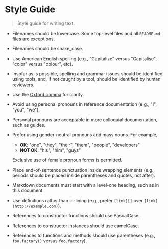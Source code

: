<!--

@license Apache-2.0

Copyright (c) 2023 The Stdlib Authors.

Licensed under the Apache License, Version 2.0 (the "License");
you may not use this file except in compliance with the License.
You may obtain a copy of the License at

   http://www.apache.org/licenses/LICENSE-2.0

Unless required by applicable law or agreed to in writing, software
distributed under the License is distributed on an "AS IS" BASIS,
WITHOUT WARRANTIES OR CONDITIONS OF ANY KIND, either express or implied.
See the License for the specific language governing permissions and
limitations under the License.

-->

# Style Guide

> Style guide for writing text.

-   Filenames should be lowercase. Some top-level files and all `README.md` files are exceptions.

-   Filenames should be snake_case.

-   Use American English spelling (e.g., "Capitalize" versus "Capitalise", "color" versus "colour", etc).

-   Insofar as is possible, spelling and grammar issues should be identified using tools, and, if not caught by a tool, should be identified by human reviewers.

-   Use the [Oxford comma][oxford-comma] for clarity.

-   Avoid using personal pronouns in reference documentation (e.g., "I", "you", "we").

-   Personal pronouns are acceptable in more colloquial documentation, such as guides.

-   Prefer using gender-neutral pronouns and mass nouns. For example,

    -   **OK**: "one", "they", "their", "them", "people", "developers"
    -   **NOT OK**: "his", "him", "guys"

    Exclusive use of female pronoun forms is permitted.

-   Place end-of-sentence punctuation inside wrapping elements (e.g., periods should be placed inside parentheses and quotes, not after).

-   Markdown documents must start with a level-one heading, such as in this document.

-   Use definitions rather than in-lining (e.g., prefer `[link][]` over `[link](http://example.com)`).

-   References to constructor functions should use PascalCase.

-   References to constructor instances should use camelCase.

-   References to functions and methods should use parentheses (e.g., `foo.factory()` versus `foo.factory`).

<section class="links">

[oxford-comma]: https://en.wikipedia.org/wiki/Serial_comma

</section>

<!-- /.links -->
